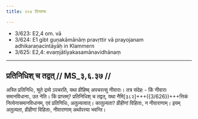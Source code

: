 ```yaml
---
title: २०४ टिप्पण्यः

---
```

- 3/623: E2,4 om. vā
- 3/624: E1 gibt guṇakāmānāṃ pravṛttir vā prayojanam adhikaraṇacintāyāḥ in Klammern
- 3/625: E2,4: evaṃjātīyakasamānavidhānaṃ

____________________________________________


## प्रतिनिधिश् च तद्वत् // MS_३,६.३७ //

अस्ति प्रतिनिधिः, श्रुते द्रव्ये ऽपचरति, यथा व्रीहिष्व् अपचरत्सु नीवाराः। तत्र संदेहः - किं नीवाराः समानविधानाः, उत नेति। किं प्राप्तम्? प्रतिनिधिश् च तद्वत्, यथा नैमि[३८२]+++({3/626})+++त्तिकं नित्येनासमानविधानम्, एवं प्रतिनिधिः, अतुल्यत्वात्। कातुल्यता? व्रीहीणां विहिताः, न नीवाराणाम्। इयम् अतुल्यता, व्रीहीणां विहिताः, नीवाराणाम् अर्थापत्त्या भवन्ति।
